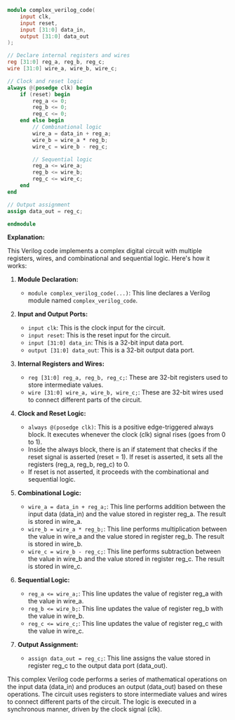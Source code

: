 ```verilog
module complex_verilog_code(
    input clk,
    input reset,
    input [31:0] data_in,
    output [31:0] data_out
);

// Declare internal registers and wires
reg [31:0] reg_a, reg_b, reg_c;
wire [31:0] wire_a, wire_b, wire_c;

// Clock and reset logic
always @(posedge clk) begin
    if (reset) begin
        reg_a <= 0;
        reg_b <= 0;
        reg_c <= 0;
    end else begin
        // Combinational logic
        wire_a = data_in + reg_a;
        wire_b = wire_a * reg_b;
        wire_c = wire_b - reg_c;

        // Sequential logic
        reg_a <= wire_a;
        reg_b <= wire_b;
        reg_c <= wire_c;
    end
end

// Output assignment
assign data_out = reg_c;

endmodule
```

**Explanation:**

This Verilog code implements a complex digital circuit with multiple registers, wires, and combinational and sequential logic. Here's how it works:

1. **Module Declaration:**
   - `module complex_verilog_code(...)`: This line declares a Verilog module named `complex_verilog_code`.

2. **Input and Output Ports:**
   - `input clk`: This is the clock input for the circuit.
   - `input reset`: This is the reset input for the circuit.
   - `input [31:0] data_in`: This is a 32-bit input data port.
   - `output [31:0] data_out`: This is a 32-bit output data port.

3. **Internal Registers and Wires:**
   - `reg [31:0] reg_a, reg_b, reg_c;`: These are 32-bit registers used to store intermediate values.
   - `wire [31:0] wire_a, wire_b, wire_c;`: These are 32-bit wires used to connect different parts of the circuit.

4. **Clock and Reset Logic:**
   - `always @(posedge clk)`: This is a positive edge-triggered always block. It executes whenever the clock (clk) signal rises (goes from 0 to 1).
   - Inside the always block, there is an if statement that checks if the reset signal is asserted (reset = 1). If reset is asserted, it sets all the registers (reg_a, reg_b, reg_c) to 0.
   - If reset is not asserted, it proceeds with the combinational and sequential logic.

5. **Combinational Logic:**
   - `wire_a = data_in + reg_a;`: This line performs addition between the input data (data_in) and the value stored in register reg_a. The result is stored in wire_a.
   - `wire_b = wire_a * reg_b;`: This line performs multiplication between the value in wire_a and the value stored in register reg_b. The result is stored in wire_b.
   - `wire_c = wire_b - reg_c;`: This line performs subtraction between the value in wire_b and the value stored in register reg_c. The result is stored in wire_c.

6. **Sequential Logic:**
   - `reg_a <= wire_a;`: This line updates the value of register reg_a with the value in wire_a.
   - `reg_b <= wire_b;`: This line updates the value of register reg_b with the value in wire_b.
   - `reg_c <= wire_c;`: This line updates the value of register reg_c with the value in wire_c.

7. **Output Assignment:**
   - `assign data_out = reg_c;`: This line assigns the value stored in register reg_c to the output data port (data_out).

This complex Verilog code performs a series of mathematical operations on the input data (data_in) and produces an output (data_out) based on these operations. The circuit uses registers to store intermediate values and wires to connect different parts of the circuit. The logic is executed in a synchronous manner, driven by the clock signal (clk).